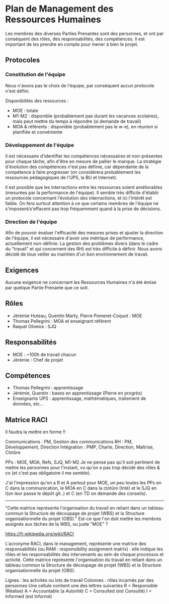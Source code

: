 # Plan de Management des Ressources Humaines

Les membres des diverses Parties Prenantes sont des personnes, et ont par conséquent des rôles, des responsabilités, des compétences. Il est important de les prendre en compte pour mener à bien le projet.

## Protocoles

### Constitution de l'équipe
Nous n'avons pas le choix de l'équipe, par conséquent aucun protocole n'est défini.

Disponibilités des ressources :
- MOE : totale
- M1-M2 : disponible (probablement pas durant les vacances scolaires), mais peut mettre du temps à répondre (si demande de travail)
- MOA & référents : disponible (probablement pas le w-e), en réunion si planifiée et convéniente

### Développement de l'équipe
Il est nécessaire d'identifier les compétences nécessaires et non-présentes pour chaque tâche, afin d'être en mesure de pallier le manque. La stratégie d'évolution des compétences n'est pas définie, car dépendante de la compétence à faire progresser (on considérera probablement les ressources pédagogiques de l'UPS, la BU et Internet).

Il est possible que les interractions entre les ressources soient améliorables (mesurées par la performance de l'équipe). Il semble très difficile d'établir un protocole concernant l'évolution des interractions, et ici l'intérêt est faible. On fera surtout attention à ce que certains membres de l'équipe ne s'imposent/s'effacent pas trop fréquemment quand à la prise de décisions.

### Direction de l'équipe
Afin de pouvoir évaluer l'efficacité des mesures prises et ajuster la direction de l'équipe, il est nécessaire d'avoir une métrique de performance, actuellement non-définie.
La gestion des problèmes divers (dans le cadre du "travail" et qui concernent des RH) est très difficile à définir. Nous avons décidé de tous veiller au maintien d'un bon environnement de travail.

## Exigences
Aucune exigence ne concernant les Ressources Humaines n'a été émise par quelque Partie Prenante que ce soit.

## Rôles
  - Jérémie Huteau, Quentin Marty, Pierre Pomeret-Coquot : MOE
  - Thomas Pellegrini : MOA et enseignant référent
  - Raquel Oliveira : SJQ

## Responsabilités
  - MOE : ~100h de travail chacun
  - Jérémie : Chef de projet

## Compétences
  - Thomas Pellegrini : apprentissage
  - Jérémie, Quentin : bases en apprentissage (Pierre en progrès)
  - Enseignants UPS : apprentissage, mathématiques, traitement de données, etc...

## Matrice RACI

Il faudra la mettre en forme !!

Communications : PM, Gestion des communications
RH : PM, Développement, Direction
Intégration : PMP, Charte, Direction, Maîtrise, Clotûre

PPs : MOE, MOA, Refs, SJQ, M1-M2
Je ne pense pas qu'il soit pertinent de mettre les personnes pour l'instant, vu qu'on a pas trop décidé des rôles & co (et c'est pas obligatoire il me semble).

J'ai l'impression qu'on a R et A partout pour MOE, un peu toutes les PPs en C dans la communication, le MOA en C dans la clotûre (Inté) et le SJQ en I(on leur passe le dépôt git..) et C (en TD on demande des conseils).

---

"Cette matrice représente l'organisation du travail en reliant dans un tableau commun la Structure de découpage de projet (WBS) et la Structure organisationnelle du projet (OBS)."
Est-ce que l'on doit mettre les membres assignés aux tâches de la WBS, ou juste "MOE" ?

https://fr.wikipedia.org/wiki/RACI

L'acronyme RACI, dans le management, représente une matrice des responsabilités (ou RAM : responsibility assignment matrix) : elle indique les rôles et les responsabilités des intervenants au sein de chaque processus et activité.
Cette matrice représente l'organisation du travail en reliant dans un tableau commun la Structure de découpage de projet (WBS) et la Structure organisationnelle du projet (OBS).

Lignes : les activités ou lots de travail
Colonnes : rôles incarnés par des personnes
Une cellule contient une des lettres suivantes
R = Responsible (Réalise)
A = Accountable (a Autorité)
C = Consulted (est Consulté)
I = Informed (est Informé)
